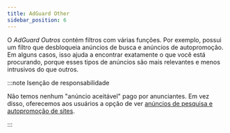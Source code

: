 ```yaml
---
title: AdGuard Other
sidebar_position: 6
---
```


O _AdGuard Outros_ contém filtros com várias funções. Por exemplo, possui um filtro que desbloqueia anúncios de busca e anúncios de autopromoção. Em alguns casos, isso ajuda a encontrar exatamente o que você está procurando, porque esses tipos de anúncios são mais relevantes e menos intrusivos do que outros.

:::note Isenção de responsabilidade

Não temos nenhum "anúncio aceitável" pago por anunciantes. Em vez disso, oferecemos aos usuários a opção de ver [anúncios de pesquisa e autopromoção de sites](/general/ad-filtering/search-ads).

:::

